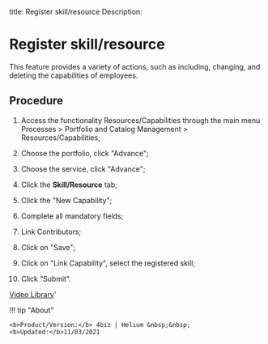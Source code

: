 title: Register skill/resource
Description: 
# Register skill/resource

This feature provides a variety of actions, such as including, changing, and deleting the capabilities of employees.

Procedure
-------------

1.  Access the functionality Resources/Capabilities through the main menu
    Processes \> Portfolio and Catalog Management \> Resources/Capabilities;

2.  Choose the portfolio, click "Advance";

3.  Choose the service, click "Advance";

4.  Click the **Skill/Resource** tab;

5.  Click the "New Capability";

6.  Complete all mandatory fields;

7.  Link Contributors;

8.  Click on "Save";

9.  Click on "Link Capability", select the registered skill;

10. Click “Submit”.


<i class='fa fa-youtube-play  fa-2x' style='color:#97ce17;vertical-align: middle;'> </i> [Video Library](https://www.youtube.com/playlist?list=PLB5qK2uzf2RPsG8HdkE7qEHB39yEI_T8y)'

!!! tip "About"

    <b>Product/Version:</b> 4biz | Helium &nbsp;&nbsp;
    <b>Updated:</b>11/03/2021

